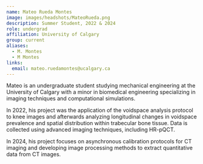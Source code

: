 ```yaml
---
name: Mateo Rueda Montes
image: images/headshots/MateoRueda.png
description: Summer Student, 2022 & 2024
role: undergrad
affiliation: University of Calgary
group: current
aliases:
  - M. Montes
  - M Montes
links:
  email: mateo.ruedamontes@ucalgary.ca
---
```


Mateo is an undergraduate student studying mechanical engineering at the University of Calgary 
with a minor in biomedical engineering specializing in imaging techniques and computational simulations.

In 2022, his project was the application of the voidspace analysis protocol to knee images and 
afterwards analyzing longitudinal changes in voidspace prevalence and spatial distribution 
within trabecular bone tissue. Data is collected using advanced imaging techniques, including HR-pQCT.

In 2024, his project focuses on asynchronous calibration protocols for CT imaging and developing 
image processing methods to extract quantitative data from CT images.
